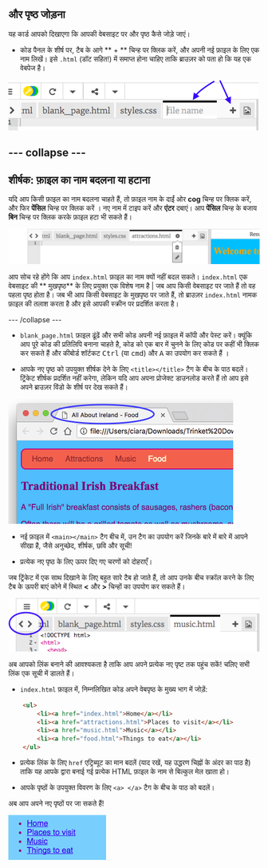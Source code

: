 ## और पृष्ठ जोड़ना

यह कार्ड आपको दिखाएगा कि आपकी वेबसाइट पर और पृष्ठ कैसे जोड़े जाएं।

- कोड पैनल के शीर्ष पर, टैब के आगे ** + ** चिन्ह पर क्लिक करें, और अपनी नई फ़ाइल के लिए एक नाम लिखें। इसे `.html` (डॉट सहित!) में समाप्त होना चाहिए ताकि ब्राउज़र को पता हो कि यह एक वेबपेज है।

![ट्रिंकेट में एक नई फ़ाइल जोड़ना](images/tktNewFileArrows.png)

## \--- collapse \---

## शीर्षक: फ़ाइल का नाम बदलना या हटाना

यदि आप किसी फ़ाइल का नाम बदलना चाहते हैं, तो फ़ाइल नाम के दाईं ओर **cog** चिन्ह पर क्लिक करें, और फिर **पेंसिल** चिन्ह पर क्लिक करें । नए नाम में टाइप करें और **एंटर** दबाएं। आप **पेंसिल** चिन्ह के बजाय **बिन** चिन्ह पर क्लिक करके फ़ाइल हटा भी सकते हैं।

![](images/EditFilename.png)

आप सोच रहे होंगे कि आप `index.html` फ़ाइल का नाम क्यों नहीं बदल सकते। ` index.html ` एक वेबसाइट की ** मुखपृष्ठ** के लिए प्रयुक्त एक विशेष नाम है | जब आप किसी वेबसाइट पर जाते हैं तो वह पहला पृष्ठ होता है। जब भी आप किसी वेबसाइट के मुखपृष्ठ पर जाते हैं, तो ब्राउज़र `index.html` नामक फ़ाइल की तलाश करता है और इसे आपकी स्क्रीन पर प्रदर्शित करता है।

\--- /collapse \---

- `blank_page.html` फ़ाइल ढूंढें और सभी कोड अपनी नई फ़ाइल में कॉपी और पेस्ट करें। क्यूंकि आप पूरे कोड की प्रतिलिपि बनाना चाहते है, कोड को एक बार में चुनने के लिए कोड पर कहीं भी क्लिक कर सकते हैं और कीबोर्ड शॉर्टकट <kbd>Ctrl</kbd> (या <kbd>cmd</kbd>) और <kbd>A</kbd> का उपयोग कर सकते हैं ।

- आपके नए पृष्ठ को उपयुक्त शीर्षक देने के लिए `<title></title>` टैग के बीच के पाठ बदलें। ट्रिंकेट शीर्षक प्रदर्शित नहीं करेगा, लेकिन यदि आप अपना प्रोजेक्ट डाउनलोड करते हैं तो आप इसे अपने ब्राउज़र विंडो के शीर्ष पर देख सकते हैं।

![ब्राउज़र टैब में पृष्ठ का शीर्षक दिखा रहा है](images/egLocalFileWindowTitle.png)

- नई फ़ाइल में `<main></main>` टैग बीच में, उन टैग का उपयोग करें जिनके बारे में बारे में आपने सीखा है, जैसे अनुच्छेद, शीर्षक, छवि और सूची!

- प्रत्येक नए पृष्ठ के लिए ऊपर दिए गए चरणों को दोहराएँ।

जब ट्रिंकेट में एक साथ दिखाने के लिए बहुत सारे टैब हो जाते हैं, तो आप उनके बीच स्क्रॉल करने के लिए टैब के ऊपरी बाएं कोने में स्थित **<** और **>** चिन्हों का उपयोग कर सकते हैं।

![टैब स्क्रॉल करने के लिए बटन](images/tktScrollTabIcons.png)

अब आपको लिंक बनाने की आवश्यकता है ताकि आप अपने प्रत्येक नए पृष्ट तक पहुंच सकें! चलिए सभी लिंक एक सूची में डालते हैं।

- `index.html` फ़ाइल में, निम्नलिखित कोड अपने वेबपृष्ठ के मुख्य भाग में जोड़ें:

```html
    <ul>
        <li><a href="index.html">Home</a></li>
        <li><a href="attractions.html">Places to visit</a></li>
        <li><a href="music.html">Music</a></li>
        <li><a href="food.html">Things to eat</a></li>
    </ul>
```

- प्रत्येक लिंक के लिए `href` एट्रिब्यूट का मान बदलें (याद रखें, यह उद्धरण चिह्नों के अंदर का पाठ है) ताकि यह आपके द्वारा बनाई गई प्रत्येक HTML फ़ाइल के नाम से बिल्कुल मेल खाता हो।

- आपके पृष्ठों के उपयुक्त विवरण के लिए `<a> </a>` टैग के बीच के पाठ को बदलें।

अब आप अपने नए पृष्ठों पर जा सकते हैं!

![एक वेब पेज पर लिंक की उदाहरण सूची](images/egListOfPageLinks.png)